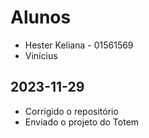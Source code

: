 # Alunos

* Hester Keliana - 01561569
* Vinícius

## 2023-11-29

* Corrigido o repositório
* Enviado o projeto do Totem
